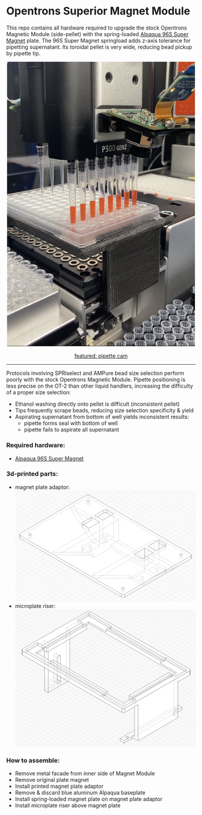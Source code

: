 # Opentrons Superior Magnet Module

This repo contains all hardware required to upgrade the stock Opentrons Magnetic Module (side-pellet) with the spring-loaded [Alpaqua 96S Super Magnet](https://www.alpaqua.com/product/96s-super-magnet/) plate. The 96S Super Magnet springload adds z-axis tolerance for pipetting supernatant. Its toroidal pellet is very wide, reducing bead pickup by pipette tip.

<p align="center">
	<img src="https://github.com/retrobiosciences/opentrons-superior-magnet/blob/main/sup_mag.png" alt="superior!" width="500px">
  <p align="center">
    <a href="https://github.com/retrobiosciences/opentrons-pipette-cam">featured: pipette cam </a>
  </p>
</p>

---

Protocols involving SPRIselect and AMPure bead size selection perform poorly with the stock Opentrons Magnetic Module. Pipette positioning is less precise on the OT-2 than other liquid handlers, increasing the difficulty of a proper size selection:
- Ethanol washing directly onto pellet is difficult (inconsistent pellet)
- Tips frequently scrape beads, reducing size selection specificity & yield
- Aspirating supernatant from bottom of well yields inconsistent results:
	- pipette forms seal with bottom of well
	- pipette fails to aspirate all supernatant

### Required hardware:
- [Alpaqua 96S Super Magnet](https://www.alpaqua.com/product/96s-super-magnet/)

### 3d-printed parts:
- magnet plate adaptor:
![magnet plate adaptor](https://github.com/retrobiosciences/opentrons-superior-magnet/blob/main/mag_plate_adaptor.png "")
- microplate riser:
![microplate riser](https://github.com/retrobiosciences/opentrons-superior-magnet/blob/main/microplate_riser.png "")

### How to assemble:
- Remove metal facade from inner side of Magnet Module
- Remove original plate magnet
- Install printed magnet plate adaptor
- Remove & discard blue aluminum Alpaqua baseplate
- Install spring-loaded magnet plate on magnet plate adaptor
- Install microplate riser above magnet plate
